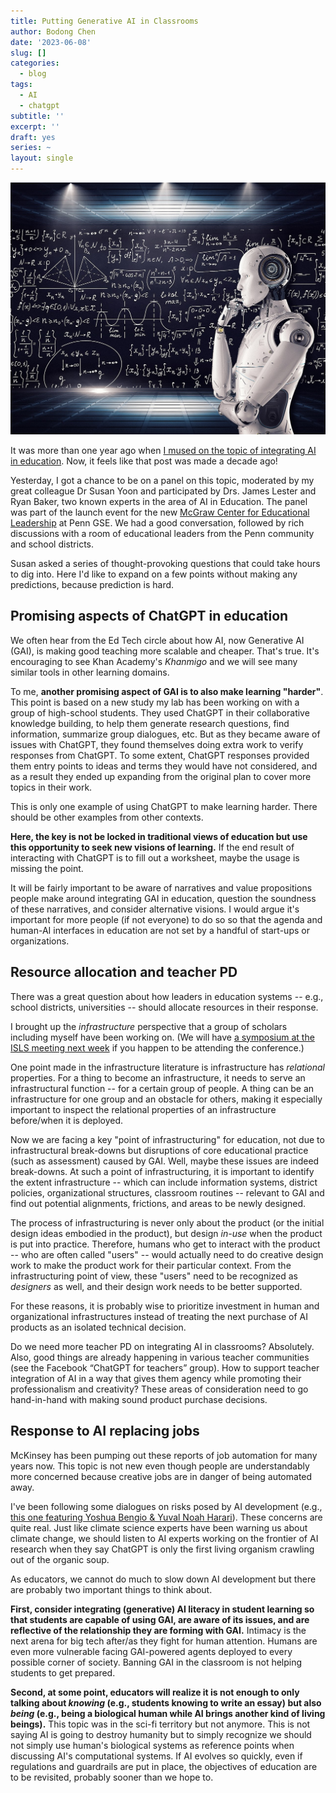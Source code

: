 ```yaml
---
title: Putting Generative AI in Classrooms
author: Bodong Chen
date: '2023-06-08'
slug: []
categories:
  - blog
tags:
  - AI
  - chatgpt
subtitle: ''
excerpt: ''
draft: yes
series: ~
layout: single
---
```


![](featured.jpg)

It was more than one year ago when [I mused on the topic of integrating AI in education](https://bodong.ch/blog/2022-03-15-what-role-should-a-i-play-in-education/). Now, it feels like that post was made a decade ago!

Yesterday, I got a chance to be on a panel on this topic, moderated by my great colleague Dr Susan Yoon and participated by Drs. James Lester and Ryan Baker, two known experts in the area of AI in Education. The panel was part of the launch event for the new [McGraw Center for Educational Leadership](https://www.gse.upenn.edu/mcgraw-center-educational-leadership) at Penn GSE. We had a good conversation, followed by rich discussions with a room of educational leaders from the Penn community and school districts.

Susan asked a series of thought-provoking questions that could take hours to dig into. 
Here I'd like to expand on a few points without making any predictions, because prediction is hard.

## Promising aspects of ChatGPT in education

We often hear from the Ed Tech circle about how AI, now Generative AI (GAI), is making good teaching more scalable and cheaper. That's true. It's encouraging to see Khan Academy's *Khanmigo* and we will see many similar tools in other learning domains.

To me, **another promising aspect of GAI is to also make learning "harder"**. This point is based on  a new study my lab has been working on with a group of high-school students. They used ChatGPT in their collaborative knowledge building, to help them generate research questions, find information, summarize group dialogues, etc. But as they became aware of issues with ChatGPT, they found themselves doing extra work to verify responses from ChatGPT. To some extent, ChatGPT responses provided them entry points to ideas and terms they would have not considered, and as a result they ended up expanding from the original plan to cover more topics in their work. 

This is only one example of using ChatGPT to make learning harder. There should be other examples from other contexts.

**Here, the key is not be locked in traditional views of education but use this opportunity to seek new visions of learning.** If the end result of interacting with ChatGPT is to fill out a worksheet, maybe the usage is missing the point.

It will be fairly important to be aware of narratives and value propositions people make around integrating GAI in education, question the soundness of these narratives, and consider alternative visions. 
I would argue it's important for more people (if not everyone) to do so so that the agenda and human-AI interfaces in education are not set by a handful of start-ups or organizations. 

## Resource allocation and teacher PD

There was a great question about how leaders in education systems -- e.g., school districts, universities -- should allocate resources in their response.

I brought up the *infrastructure* perspective that a group of scholars including myself have been working on. (We will have [a symposium at the ISLS meeting next week](https://twitter.com/bod0ng/status/1667255987848478725) if you happen to be attending the conference.)

One point made in the infrastructure literature is infrastructure has *relational* properties. For a thing to become an infrastructure, it needs to serve an infrastructural function -- for a certain group of people. A thing can be an infrastructure for one group and an obstacle for others, making it especially important to inspect the relational properties of an infrastructure before/when it is deployed. 

Now we are facing a key "point of infrastructuring" for education, not due to infrastructural break-downs but disruptions of core educational practice (such as assessment) caused by GAI. Well, maybe these issues are indeed break-downs.
At such a point of infrastructuring, it is important to identify the extent infrastructure -- which can include information systems, district policies, organizational structures, classroom routines -- relevant to GAI and find out potential alignments, frictions, and areas to be newly designed. 

The process of infrastructuring is never only about the product (or the initial design ideas embodied in the product), but design *in-use* when the product is put into practice. Therefore, humans who get to interact with the product -- who are often called "users" -- would actually need to do creative design work to make the product work for their particular context. From the infrastructuring point of view, these "users" need to be recognized as *designers* as well, and their design work needs to be better supported.

For these reasons, it is probably wise to prioritize investment in human and organizational infrastructures instead of treating the next purchase of AI products as an isolated technical decision.

Do we need more teacher PD on integrating AI in classrooms? Absolutely. Also, good things are already happening in various teacher communities (see the Facebook “ChatGPT for teachers” group). How to support teacher integration of AI in a way that gives them agency while promoting their professionalism and creativity? These areas of consideration need to go hand-in-hand with making sound product purchase decisions. 

## Response to AI replacing jobs

McKinsey has been pumping out these reports of job automation for many years now. This topic is not new even though people are understandably more concerned because creative jobs are in danger of being automated away. 

I've been following some dialogues on risks posed by AI development (e.g., [this one featuring Yoshua Bengio & Yuval Noah Harari](https://www.youtube.com/watch?v=TKopbyIPo6Y)). These concerns are quite real. Just like climate science experts have been warning us about climate change, we should listen to AI experts working on the frontier of AI research when they say ChatGPT is only the first living organism crawling out of the organic soup. 

As educators, we cannot do much to slow down AI development but there are probably two important things to think about. 

**First, consider integrating (generative) AI literacy in student learning so that students are capable of using GAI, are aware of its issues, and are reflective of the relationship they are forming with GAI.** Intimacy is the next arena for big tech after/as they fight for human attention. Humans are even more vulnerable facing GAI-powered agents deployed to every possible corner of society. Banning GAI in the classroom is not helping students to get prepared. 

__Second, at some point, educators will realize it is not enough to only talking about *knowing* (e.g., students knowing to write an essay) but also *being* (e.g., being a biological human while AI brings another kind of living beings).__ This topic was in the sci-fi territory but not anymore. This is not saying AI is going to destroy humanity but to simply recognize we should not simply use human's biological systems as reference points when discussing AI's computational systems. If AI evolves so quickly, even if regulations and guardrails are put in place, the objectives of education are to be revisited, probably sooner than we hope to. 

